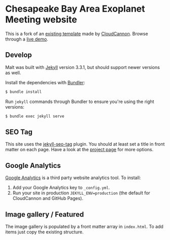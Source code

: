 # Chesapeake Bay Area Exoplanet Meeting website

This is a fork of an [existing template](https://github.com/CloudCannon/malt-jekyll-template) made by [CloudCannon](http://cloudcannon.com/). Browse through a [live demo](https://whispering-boat.cloudvent.net/).

## Develop

Malt was built with [Jekyll](http://jekyllrb.com/) version 3.3.1, but should support newer versions as well.

Install the dependencies with [Bundler](http://bundler.io/):

~~~bash
$ bundle install
~~~

Run `jekyll` commands through Bundler to ensure you're using the right versions:

~~~bash
$ bundle exec jekyll serve
~~~


## SEO Tag

This site uses the [jekyll-seo-tag](https://github.com/jekyll/jekyll-seo-tag) plugin. You should at least set a title in front matter on each page. Have a look at the [project page](https://github.com/jekyll/jekyll-seo-tag) for more options.

## Google Analytics

[Google Analytics](https://www.google.com/analytics/) is a third party website analytics tool. To install:

1. Add your Google Analytics key to `_config.yml`.
2. Run your site in production `JEKYLL_ENV=production` (the default for CloudCannon and GitHub Pages).


## Image gallery / Featured

The image gallery is populated by a front matter array in `index.html`. To add items just copy the existing structure.
